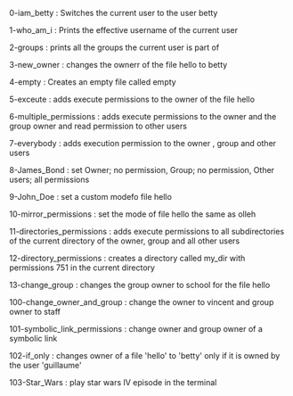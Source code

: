 0-iam_betty : Switches the current user to the user betty

1-who_am_i : Prints the effective username of the current user

2-groups : prints all the groups the current user is part of

3-new_owner : changes the ownerr of the file hello to betty

4-empty : Creates an empty file called empty

5-exceute : adds execute permissions to the owner of the file hello

6-multiple_permissions : adds execute permissions to the owner and the group owner and read permission to other users

7-everybody : adds execution permission to the owner , group and other users

8-James_Bond : set Owner; no permission, Group; no permission, Other users; all permissions

9-John_Doe : set a custom modefo file hello

10-mirror_permissions : set the mode of file hello the same as olleh

11-directories_permissions : adds execute permissions to all subdirectories of the current directory of the owner, group and all other users

12-directory_permissions : creates a directory called my_dir with permissions 751 in the current directory

13-change_group : changes the group owner to school for the file hello

100-change_owner_and_group : change the owner to vincent and group owner to staff

101-symbolic_link_permissions : change owner and group owner of a symbolic link

102-if_only : changes owner of a file 'hello' to 'betty' only if it is owned by the user 'guillaume'

103-Star_Wars : play star wars IV episode in the terminal



